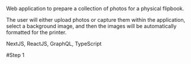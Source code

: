 Web application to prepare a collection of photos for a physical flipbook.

The user will either upload photos or capture them within the application, select a background image, and then the images will be automatically formatted for the printer.

NextJS, ReactJS, GraphQL, TypeScript

#Step 1
